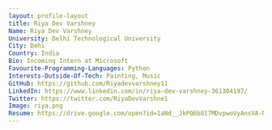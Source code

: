 ```yaml
---
layout: profile-layout
title: Riya Dev Varshney
Name: Riya Dev Varshney
University: Delhi Technological University
City: Dehi
Country: India
Bio: Incoming Intern at Microsoft
Favourite-Programming-Languages: Python
Interests-Outside-Of-Tech: Painting, Music
GitHub: https://github.com/Riyadevvarshney11
LinkedIn: https://www.linkedin.com/in/riya-dev-varshney-361304197/
Twitter: https://twitter.com/RiyaDevVarshne1
Image: riya.png
Resume: https://drive.google.com/open?id=1aNd__JkPQ6b8I7MDvpwoVyAnsVA-N9Rz
---
```


